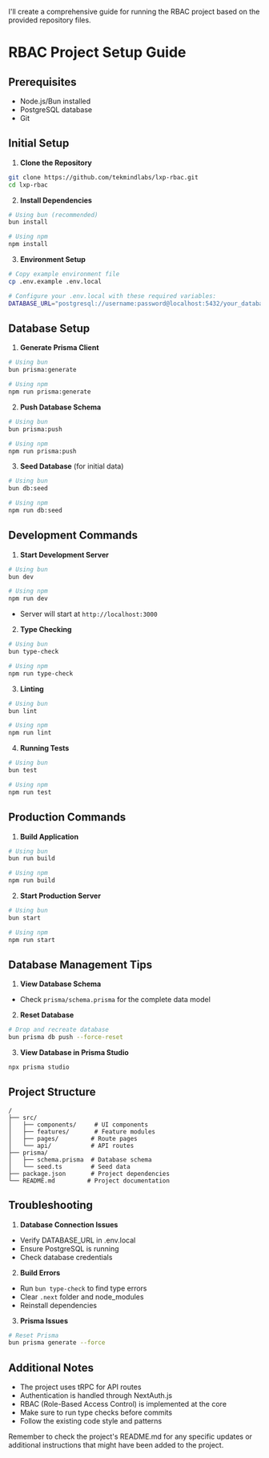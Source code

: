 I'll create a comprehensive guide for running the RBAC project based on the provided repository files.

# RBAC Project Setup Guide

## Prerequisites
- Node.js/Bun installed
- PostgreSQL database
- Git

## Initial Setup

1. **Clone the Repository**
```bash
git clone https://github.com/tekmindlabs/lxp-rbac.git
cd lxp-rbac
```

2. **Install Dependencies**
```bash
# Using bun (recommended)
bun install

# Using npm
npm install
```

3. **Environment Setup**
```bash
# Copy example environment file
cp .env.example .env.local

# Configure your .env.local with these required variables:
DATABASE_URL="postgresql://username:password@localhost:5432/your_database"
```

## Database Setup

1. **Generate Prisma Client**
```bash
# Using bun
bun prisma:generate

# Using npm
npm run prisma:generate
```

2. **Push Database Schema**
```bash
# Using bun
bun prisma:push

# Using npm
npm run prisma:push
```

3. **Seed Database** (for initial data)
```bash
# Using bun
bun db:seed

# Using npm
npm run db:seed
```

## Development Commands

1. **Start Development Server**
```bash
# Using bun
bun dev

# Using npm
npm run dev
```
- Server will start at `http://localhost:3000`

2. **Type Checking**
```bash
# Using bun
bun type-check

# Using npm
npm run type-check
```

3. **Linting**
```bash
# Using bun
bun lint

# Using npm
npm run lint
```

4. **Running Tests**
```bash
# Using bun
bun test

# Using npm
npm run test
```

## Production Commands

1. **Build Application**
```bash
# Using bun
bun run build

# Using npm
npm run build
```

2. **Start Production Server**
```bash
# Using bun
bun start

# Using npm
npm run start
```

## Database Management Tips

1. **View Database Schema**
- Check `prisma/schema.prisma` for the complete data model

2. **Reset Database**
```bash
# Drop and recreate database
bun prisma db push --force-reset
```

3. **View Database in Prisma Studio**
```bash
npx prisma studio
```

## Project Structure
```
/
├── src/
│   ├── components/     # UI components
│   ├── features/       # Feature modules
│   ├── pages/         # Route pages
│   └── api/           # API routes
├── prisma/
│   ├── schema.prisma  # Database schema
│   └── seed.ts        # Seed data
├── package.json       # Project dependencies
└── README.md         # Project documentation
```

## Troubleshooting

1. **Database Connection Issues**
- Verify DATABASE_URL in .env.local
- Ensure PostgreSQL is running
- Check database credentials

2. **Build Errors**
- Run `bun type-check` to find type errors
- Clear `.next` folder and node_modules
- Reinstall dependencies

3. **Prisma Issues**
```bash
# Reset Prisma
bun prisma generate --force
```

## Additional Notes

- The project uses tRPC for API routes
- Authentication is handled through NextAuth.js
- RBAC (Role-Based Access Control) is implemented at the core
- Make sure to run type checks before commits
- Follow the existing code style and patterns

Remember to check the project's README.md for any specific updates or additional instructions that might have been added to the project.
